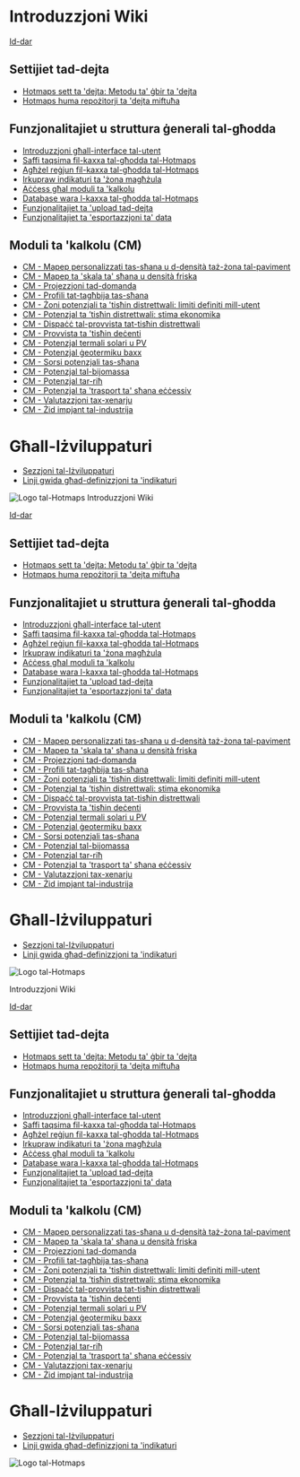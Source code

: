 <h1> Introduzzjoni Wiki </h1><p> <a href="Home">Id-dar</a> </p><h2> Settijiet tad-dejta </h2><ul><li> <a href="en-Hotmaps-data-set-method-of-data-collection">Hotmaps sett ta &#39;dejta: Metodu ta&#39; ġbir ta &#39;dejta</a> </li><li> <a href="en-Hotmaps-open-data-repositories">Hotmaps huma repożitorji ta &#39;dejta miftuħa</a> </li></ul><h2> Funzjonalitajiet u struttura ġenerali tal-għodda </h2><ul><li> <a href="en-Introduction-to-user-interface">Introduzzjoni għall-interface tal-utent</a> </li><li> <a href="en-Layers-section-in-the-Hotmaps-toolbox">Saffi taqsima fil-kaxxa tal-għodda tal-Hotmaps</a> </li><li> <a href="en-Select-a-region-in-the-Hotmaps-toolbox">Agħżel reġjun fil-kaxxa tal-għodda tal-Hotmaps</a> </li><li> <a href="en-Retrieve-indicators-of-a-selected-area">Irkupraw indikaturi ta &#39;żona magħżula</a> </li><li> <a href="en-Access-to-calculation-modules">Aċċess għal moduli ta &#39;kalkolu</a> </li><li> <a href="en-Database-behind-the-Hotmaps-toolbox">Database wara l-kaxxa tal-għodda tal-Hotmaps</a> </li><li> <a href="en-Data-upload-functionalities">Funzjonalitajiet ta &#39;upload tad-dejta</a> </li><li> <a href="en-Data-export-functionalities">Funzjonalitajiet ta &#39;esportazzjoni ta&#39; data</a> </li></ul><h2> Moduli ta &#39;kalkolu (CM) </h2><ul><li> <a href="en-CM-Customized-heat-and-floor-area-density-maps">CM - Mapep personalizzati tas-sħana u d-densità taż-żona tal-paviment</a> </li><li> <a href="en-CM-Scale-heat-and-cool-density-maps">CM - Mapep ta &#39;skala ta&#39; sħana u densità friska</a> </li><li> <a href="en-CM-Demand-projection">CM - Projezzjoni tad-domanda</a> </li><li> <a href="en-CM-Heat-load-profiles">CM - Profili tat-tagħbija tas-sħana</a> </li><li> <a href="en-CM-District-heating-potential-areas-user-defined-thresholds">CM - Żoni potenzjali ta &#39;tisħin distrettwali: limiti definiti mill-utent</a> </li><li> <a href="en-CM-District-heating-potential-economic-assessment">CM - Potenzjal ta ’tisħin distrettwali: stima ekonomika</a> </li><li> <a href="en-CM-District-heating-supply-dispatch">CM - Dispaċċ tal-provvista tat-tisħin distrettwali</a> </li><li> <a href="en-CM-Decentral-heating-supply">CM - Provvista ta &#39;tisħin deċenti</a> </li><li> <a href="en-CM-Solar-thermal-and-PV-potential">CM - Potenzjal termali solari u PV</a> </li><li> <a href="en-CM-Shallow-geothermal-potential">CM - Potenzjal ġeotermiku baxx</a> </li><li> <a href="en-CM-Heat-source-potential">CM - Sorsi potenzjali tas-sħana</a> </li><li> <a href="en-CM-Biomass-potential">CM - Potenzjal tal-bijomassa</a> </li><li> <a href="en-CM-Wind-potential">CM - Potenzjal tar-riħ</a> </li><li> <a href="en-CM-Excess-heat-transport-potential">CM - Potenzjal ta &#39;trasport ta&#39; sħana eċċessiv</a> </li><li> <a href="en-CM-Scenario-assessment">CM - Valutazzjoni tax-xenarju</a> </li><li> <a href="en-CM-Add-industry-plant">CM - Żid impjant tal-industrija</a> </li></ul><h1> Għall-Iżviluppaturi </h1><ul><li> <a href="en-Developers">Sezzjoni tal-Iżviluppaturi</a> </li><li> <a href="en-Guidelines-for-defining-indicators">Linji gwida għad-definizzjoni ta &#39;indikaturi</a> </li></ul><p><img alt="Logo tal-Hotmaps" src="https://www.hotmaps-project.eu/wp-content/uploads/2017/02/logo.svg"/></p1> Introduzzjoni Wiki </h1><p> <a href="Home">Id-dar</a> </p><h2> Settijiet tad-dejta </h2><ul><li> <a href="en-Hotmaps-data-set-method-of-data-collection">Hotmaps sett ta &#39;dejta: Metodu ta&#39; ġbir ta &#39;dejta</a> </li><li> <a href="en-Hotmaps-open-data-repositories">Hotmaps huma repożitorji ta &#39;dejta miftuħa</a> </li></ul><h2> Funzjonalitajiet u struttura ġenerali tal-għodda </h2><ul><li> <a href="en-Introduction-to-user-interface">Introduzzjoni għall-interface tal-utent</a> </li><li> <a href="en-Layers-section-in-the-Hotmaps-toolbox">Saffi taqsima fil-kaxxa tal-għodda tal-Hotmaps</a> </li><li> <a href="en-Select-a-region-in-the-Hotmaps-toolbox">Agħżel reġjun fil-kaxxa tal-għodda tal-Hotmaps</a> </li><li> <a href="en-Retrieve-indicators-of-a-selected-area">Irkupraw indikaturi ta &#39;żona magħżula</a> </li><li> <a href="en-Access-to-calculation-modules">Aċċess għal moduli ta &#39;kalkolu</a> </li><li> <a href="en-Database-behind-the-Hotmaps-toolbox">Database wara l-kaxxa tal-għodda tal-Hotmaps</a> </li><li> <a href="en-Data-upload-functionalities">Funzjonalitajiet ta &#39;upload tad-dejta</a> </li><li> <a href="en-Data-export-functionalities">Funzjonalitajiet ta &#39;esportazzjoni ta&#39; data</a> </li></ul><h2> Moduli ta &#39;kalkolu (CM) </h2><ul><li> <a href="en-CM-Customized-heat-and-floor-area-density-maps">CM - Mapep personalizzati tas-sħana u d-densità taż-żona tal-paviment</a> </li><li> <a href="en-CM-Scale-heat-and-cool-density-maps">CM - Mapep ta &#39;skala ta&#39; sħana u densità friska</a> </li><li> <a href="en-CM-Demand-projection">CM - Projezzjoni tad-domanda</a> </li><li> <a href="en-CM-Heat-load-profiles">CM - Profili tat-tagħbija tas-sħana</a> </li><li> <a href="en-CM-District-heating-potential-areas-user-defined-thresholds">CM - Żoni potenzjali ta &#39;tisħin distrettwali: limiti definiti mill-utent</a> </li><li> <a href="en-CM-District-heating-potential-economic-assessment">CM - Potenzjal ta ’tisħin distrettwali: stima ekonomika</a> </li><li> <a href="en-CM-District-heating-supply-dispatch">CM - Dispaċċ tal-provvista tat-tisħin distrettwali</a> </li><li> <a href="en-CM-Decentral-heating-supply">CM - Provvista ta &#39;tisħin deċenti</a> </li><li> <a href="en-CM-Solar-thermal-and-PV-potential">CM - Potenzjal termali solari u PV</a> </li><li> <a href="en-CM-Shallow-geothermal-potential">CM - Potenzjal ġeotermiku baxx</a> </li><li> <a href="en-CM-Heat-source-potential">CM - Sorsi potenzjali tas-sħana</a> </li><li> <a href="en-CM-Biomass-potential">CM - Potenzjal tal-bijomassa</a> </li><li> <a href="en-CM-Wind-potential">CM - Potenzjal tar-riħ</a> </li><li> <a href="en-CM-Excess-heat-transport-potential">CM - Potenzjal ta &#39;trasport ta&#39; sħana eċċessiv</a> </li><li> <a href="en-CM-Scenario-assessment">CM - Valutazzjoni tax-xenarju</a> </li><li> <a href="en-CM-Add-industry-plant">CM - Żid impjant tal-industrija</a> </li></ul><h1> Għall-Iżviluppaturi </h1><ul><li> <a href="en-Developers">Sezzjoni tal-Iżviluppaturi</a> </li><li> <a href="en-Guidelines-for-defining-indicators">Linji gwida għad-definizzjoni ta &#39;indikaturi</a> </li></ul><p><img alt="Logo tal-Hotmaps" src="https://www.hotmaps-project.eu/wp-content/uploads/2017/02/logo.svg"/></p> Introduzzjoni Wiki </h1><p> <a href="Home">Id-dar</a> </p><h2> Settijiet tad-dejta </h2><ul><li> <a href="en-Hotmaps-data-set-method-of-data-collection">Hotmaps sett ta &#39;dejta: Metodu ta&#39; ġbir ta &#39;dejta</a> </li><li> <a href="en-Hotmaps-open-data-repositories">Hotmaps huma repożitorji ta &#39;dejta miftuħa</a> </li></ul><h2> Funzjonalitajiet u struttura ġenerali tal-għodda </h2><ul><li> <a href="en-Introduction-to-user-interface">Introduzzjoni għall-interface tal-utent</a> </li><li> <a href="en-Layers-section-in-the-Hotmaps-toolbox">Saffi taqsima fil-kaxxa tal-għodda tal-Hotmaps</a> </li><li> <a href="en-Select-a-region-in-the-Hotmaps-toolbox">Agħżel reġjun fil-kaxxa tal-għodda tal-Hotmaps</a> </li><li> <a href="en-Retrieve-indicators-of-a-selected-area">Irkupraw indikaturi ta &#39;żona magħżula</a> </li><li> <a href="en-Access-to-calculation-modules">Aċċess għal moduli ta &#39;kalkolu</a> </li><li> <a href="en-Database-behind-the-Hotmaps-toolbox">Database wara l-kaxxa tal-għodda tal-Hotmaps</a> </li><li> <a href="en-Data-upload-functionalities">Funzjonalitajiet ta &#39;upload tad-dejta</a> </li><li> <a href="en-Data-export-functionalities">Funzjonalitajiet ta &#39;esportazzjoni ta&#39; data</a> </li></ul><h2> Moduli ta &#39;kalkolu (CM) </h2><ul><li> <a href="en-CM-Customized-heat-and-floor-area-density-maps">CM - Mapep personalizzati tas-sħana u d-densità taż-żona tal-paviment</a> </li><li> <a href="en-CM-Scale-heat-and-cool-density-maps">CM - Mapep ta &#39;skala ta&#39; sħana u densità friska</a> </li><li> <a href="en-CM-Demand-projection">CM - Projezzjoni tad-domanda</a> </li><li> <a href="en-CM-Heat-load-profiles">CM - Profili tat-tagħbija tas-sħana</a> </li><li> <a href="en-CM-District-heating-potential-areas-user-defined-thresholds">CM - Żoni potenzjali ta &#39;tisħin distrettwali: limiti definiti mill-utent</a> </li><li> <a href="en-CM-District-heating-potential-economic-assessment">CM - Potenzjal ta ’tisħin distrettwali: stima ekonomika</a> </li><li> <a href="en-CM-District-heating-supply-dispatch">CM - Dispaċċ tal-provvista tat-tisħin distrettwali</a> </li><li> <a href="en-CM-Decentral-heating-supply">CM - Provvista ta &#39;tisħin deċenti</a> </li><li> <a href="en-CM-Solar-thermal-and-PV-potential">CM - Potenzjal termali solari u PV</a> </li><li> <a href="en-CM-Shallow-geothermal-potential">CM - Potenzjal ġeotermiku baxx</a> </li><li> <a href="en-CM-Heat-source-potential">CM - Sorsi potenzjali tas-sħana</a> </li><li> <a href="en-CM-Biomass-potential">CM - Potenzjal tal-bijomassa</a> </li><li> <a href="en-CM-Wind-potential">CM - Potenzjal tar-riħ</a> </li><li> <a href="en-CM-Excess-heat-transport-potential">CM - Potenzjal ta &#39;trasport ta&#39; sħana eċċessiv</a> </li><li> <a href="en-CM-Scenario-assessment">CM - Valutazzjoni tax-xenarju</a> </li><li> <a href="en-CM-Add-industry-plant">CM - Żid impjant tal-industrija</a> </li></ul><h1> Għall-Iżviluppaturi </h1><ul><li> <a href="en-Developers">Sezzjoni tal-Iżviluppaturi</a> </li><li> <a href="en-Guidelines-for-defining-indicators">Linji gwida għad-definizzjoni ta &#39;indikaturi</a> </li></ul><p><img alt="Logo tal-Hotmaps" src="https://www.hotmaps-project.eu/wp-content/uploads/2017/02/logo.svg"/></p>
